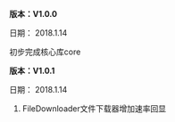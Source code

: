 **版本：V1.0.0**

日期： 2018.1.14

初步完成核心库core

**版本：V1.0.1**

日期： 2018.1.14

1. FileDownloader文件下载器增加速率回显
